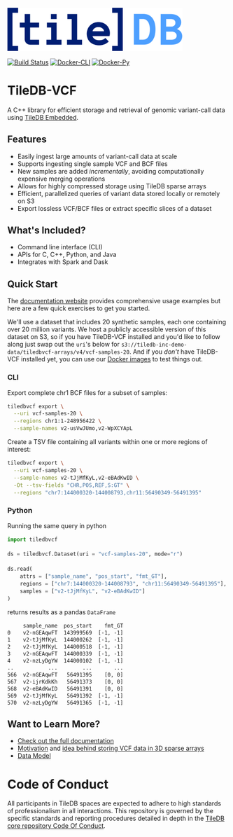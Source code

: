 <a href="https://tiledb.com"><img src="https://github.com/TileDB-Inc/TileDB/raw/dev/doc/source/_static/tiledb-logo_color_no_margin_@4x.png" alt="TileDB logo" width="400"></a>

[![Build Status](https://img.shields.io/azure-devops/build/tiledb-inc/836549eb-f74a-4986-a18f-7fbba6bbb5f0/8/master?label=Azure%20Pipelines&logo=azure-pipelines&style=flat-square)](https://dev.azure.com/TileDB-Inc/CI/_build/latest?definitionId=8&branchName=master)
[![Docker-CLI](https://img.shields.io/static/v1?label=Docker&message=tiledbvcf-cli&color=099cec&logo=docker&style=flat-square)](https://hub.docker.com/repository/docker/tiledb/tiledbvcf-cli)
[![Docker-Py](https://img.shields.io/static/v1?label=Docker&message=tiledbvcf-py&color=099cec&logo=docker&style=flat-square)](https://hub.docker.com/repository/docker/tiledb/tiledbvcf-py)

# TileDB-VCF

A C++ library for efficient storage and retrieval of genomic variant-call data using [TileDB Embedded][tiledb].

## Features

- Easily ingest large amounts of variant-call data at scale
- Supports ingesting single sample VCF and BCF files
- New samples are added *incrementally*, avoiding computationally expensive merging operations
- Allows for highly compressed storage using TileDB sparse arrays
- Efficient, parallelized queries of variant data stored locally or remotely on S3
- Export lossless VCF/BCF files or extract specific slices of a dataset

## What's Included?

- Command line interface (CLI)
- APIs for C, C++, Python, and Java
- Integrates with Spark and Dask

## Quick Start

The [documentation website][vcf] provides comprehensive usage examples but here are a few quick exercises to get you started.

We'll use a dataset that includes 20 synthetic samples, each one containing over 20 million variants. We host a publicly accessible version of this dataset on S3, so if you have TileDB-VCF installed and you'd like to follow along just swap out the `uri`'s below for `s3://tiledb-inc-demo-data/tiledbvcf-arrays/v4/vcf-samples-20`. And if you *don't* have TileDB-VCF installed yet, you can use our [Docker images](docker/README.md) to test things out.

### CLI

Export complete chr1 BCF files for a subset of samples:

```sh
tiledbvcf export \
  --uri vcf-samples-20 \
  --regions chr1:1-248956422 \
  --sample-names v2-usVwJUmo,v2-WpXCYApL
```

Create a TSV file containing all variants within one or more regions of interest:

```sh
tiledbvcf export \
  --uri vcf-samples-20 \
  --sample-names v2-tJjMfKyL,v2-eBAdKwID \
  -Ot --tsv-fields "CHR,POS,REF,S:GT" \
  --regions "chr7:144000320-144008793,chr11:56490349-56491395"
```

### Python

Running the same query in python

```py
import tiledbvcf

ds = tiledbvcf.Dataset(uri = "vcf-samples-20", mode="r")

ds.read(
    attrs = ["sample_name", "pos_start", "fmt_GT"],
    regions = ["chr7:144000320-144008793", "chr11:56490349-56491395"],
    samples = ["v2-tJjMfKyL", "v2-eBAdKwID"]
)
```

returns results as a pandas `DataFrame`

```
     sample_name  pos_start    fmt_GT
0    v2-nGEAqwFT  143999569  [-1, -1]
1    v2-tJjMfKyL  144000262  [-1, -1]
2    v2-tJjMfKyL  144000518  [-1, -1]
3    v2-nGEAqwFT  144000339  [-1, -1]
4    v2-nzLyDgYW  144000102  [-1, -1]
..           ...        ...       ...
566  v2-nGEAqwFT   56491395    [0, 0]
567  v2-ijrKdkKh   56491373    [0, 0]
568  v2-eBAdKwID   56491391    [0, 0]
569  v2-tJjMfKyL   56491392  [-1, -1]
570  v2-nzLyDgYW   56491365  [-1, -1]
```

## Want to Learn More?

* [Check out the full documentation][vcf]
* [Motivation](https://docs.tiledb.com/main/integrations-and-extensions/population-genomics/the-problem) and [idea behind storing VCF data in 3D sparse arrays](https://docs.tiledb.com/main/integrations-and-extensions/population-genomics/the-solution)
* [Data Model](https://docs.tiledb.com/main/integrations-and-extensions/population-genomics/data-model)

# Code of Conduct

All participants in TileDB spaces are expected to adhere to high standards of
professionalism in all interactions. This repository is governed by the
specific standards and reporting procedures detailed in depth in the
[TileDB core repository Code Of Conduct](
https://github.com/TileDB-Inc/TileDB/blob/dev/CODE_OF_CONDUCT.md).

<!-- links -->
[tiledb]: https://github.com/TileDB-Inc/TileDB
[vcf]: https://docs.tiledb.com/main/integrations-and-extensions/population-genomics

[install]: https://docs.tiledb.com/main/integrations-and-extensions/population-genomics/installation/quick-install
[build]: https://docs.tiledb.com/main/integrations-and-extensions/population-genomics/installation/building-from-source

[use-cli]: https://docs.tiledb.com/main/integrations-and-extensions/population-genomics/usage/cli
[use-py]: https://docs.tiledb.com/main/integrations-and-extensions/population-genomics/usage/python
[use-spark]: https://docs.tiledb.com/main/integrations-and-extensions/population-genomics/usage/spark
